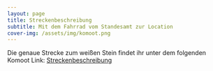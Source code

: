 ```yaml
---
layout: page
title: Streckenbeschreibung
subtitle: Mit dem Fahrrad vom Standesamt zur Location
cover-img: /assets/img/komoot.png
---
```


Die genaue Strecke zum weißen Stein findet ihr unter dem folgenden Komoot Link: [Streckenbeschreibung](https://www.komoot.com/de-de/tour/1954814809?share_token=ae8AHNTyXelgbSSG81CS94ECY8C43x13sMlxIHSR6LLzubdctq&ref=wtd)
